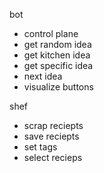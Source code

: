 

bot
- control plane
- get random idea
- get kitchen idea
- get specific idea
- next idea
- visualize buttons

shef
- scrap reciepts
- save reciepts
- set tags
- select recieps
